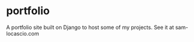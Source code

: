 # portfolio

A portfolio site built on Django to host some of my projects. See it at sam-locascio.com

